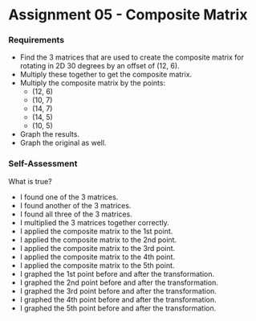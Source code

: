Assignment 05 - Composite Matrix
================================

### Requirements

* Find the 3 matrices that are used to create the composite matrix for rotating in 2D 30 degrees by an offset of (12, 6).
* Multiply these together to get the composite matrix.
* Multiply the composite matrix by the points:
  * (12, 6)
  * (10, 7)
  * (14, 7)
  * (14, 5)
  * (10, 5)
* Graph the results.
* Graph the original as well.

### Self-Assessment

What is true?

* I found one of the 3 matrices.
* I found another of the 3 matrices.
* I found all three of the 3 matrices.
* I multiplied the 3 matrices together correctly.
* I applied the composite matrix to the 1st point.
* I applied the composite matrix to the 2nd point.
* I applied the composite matrix to the 3rd point.
* I applied the composite matrix to the 4th point.
* I applied the composite matrix to the 5th point.
* I graphed the 1st point before and after the transformation.
* I graphed the 2nd point before and after the transformation.
* I graphed the 3rd point before and after the transformation.
* I graphed the 4th point before and after the transformation.
* I graphed the 5th point before and after the transformation.
